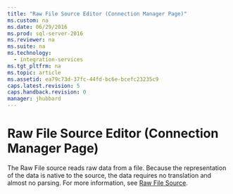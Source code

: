 ```yaml
---
title: "Raw File Source Editor (Connection Manager Page)"
ms.custom: na
ms.date: 06/29/2016
ms.prod: sql-server-2016
ms.reviewer: na
ms.suite: na
ms.technology: 
  - integration-services
ms.tgt_pltfrm: na
ms.topic: article
ms.assetid: ea79c73d-37fc-44fd-bc6e-bcefc23235c9
caps.latest.revision: 5
caps.handback.revision: 0
manager: jhubbard
---
```

# Raw File Source Editor (Connection Manager Page)
The Raw File source reads raw data from a file. Because the representation of the data is native to the source, the data requires no translation and almost no parsing. For more information, see [Raw File Source](../../Topics/TopicNameNotContainA/Raw-File-Source.md).